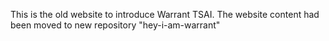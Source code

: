 This is the old website to introduce Warrant TSAI. The website content had been moved to new repository "hey-i-am-warrant"
